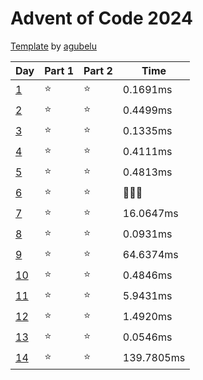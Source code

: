 # Advent of Code 2024

[Template](https://github.com/agubelu/AoC-rust-template) by [agubelu](https://github.com/agubelu)

| Day | Part 1 | Part 2 | Time |
| --- | ------ | ------ | ---- |
| [1](https://adventofcode.com/2024/day/1) | ⭐ | ⭐ | 0.1691ms |
| [2](https://adventofcode.com/2024/day/2) | ⭐ | ⭐ | 0.4499ms |
| [3](https://adventofcode.com/2024/day/3) | ⭐ | ⭐ | 0.1335ms |
| [4](https://adventofcode.com/2024/day/4) | ⭐ | ⭐ | 0.4111ms |
| [5](https://adventofcode.com/2024/day/5) | ⭐ | ⭐ | 0.4813ms |
| [6](https://adventofcode.com/2024/day/6) | ⭐ | ⭐ | 🤡🤡🤡 |
| [7](https://adventofcode.com/2024/day/7) | ⭐ | ⭐ | 16.0647ms |
| [8](https://adventofcode.com/2024/day/8) | ⭐ | ⭐ | 0.0931ms |
| [9](https://adventofcode.com/2024/day/9) | ⭐ | ⭐ | 64.6374ms |
| [10](https://adventofcode.com/2024/day/10) | ⭐ | ⭐ | 0.4846ms |
| [11](https://adventofcode.com/2024/day/11) | ⭐ | ⭐ | 5.9431ms |
| [12](https://adventofcode.com/2024/day/12) | ⭐ | ⭐ | 1.4920ms |
| [13](https://adventofcode.com/2024/day/13) | ⭐ | ⭐ | 0.0546ms |
| [14](https://adventofcode.com/2024/day/14) | ⭐ | ⭐ | 139.7805ms |
